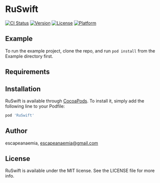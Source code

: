 # RuSwift

[![CI Status](https://img.shields.io/travis/escapeanaemia/RuSwift.svg?style=flat)](https://travis-ci.org/escapeanaemia/RuSwift)
[![Version](https://img.shields.io/cocoapods/v/RuSwift.svg?style=flat)](https://cocoapods.org/pods/RuSwift)
[![License](https://img.shields.io/cocoapods/l/RuSwift.svg?style=flat)](https://cocoapods.org/pods/RuSwift)
[![Platform](https://img.shields.io/cocoapods/p/RuSwift.svg?style=flat)](https://cocoapods.org/pods/RuSwift)

## Example

To run the example project, clone the repo, and run `pod install` from the Example directory first.

## Requirements

## Installation

RuSwift is available through [CocoaPods](https://cocoapods.org). To install
it, simply add the following line to your Podfile:

```ruby
pod 'RuSwift'
```

## Author

escapeanaemia, escapeanaemia@gmail.com

## License

RuSwift is available under the MIT license. See the LICENSE file for more info.

